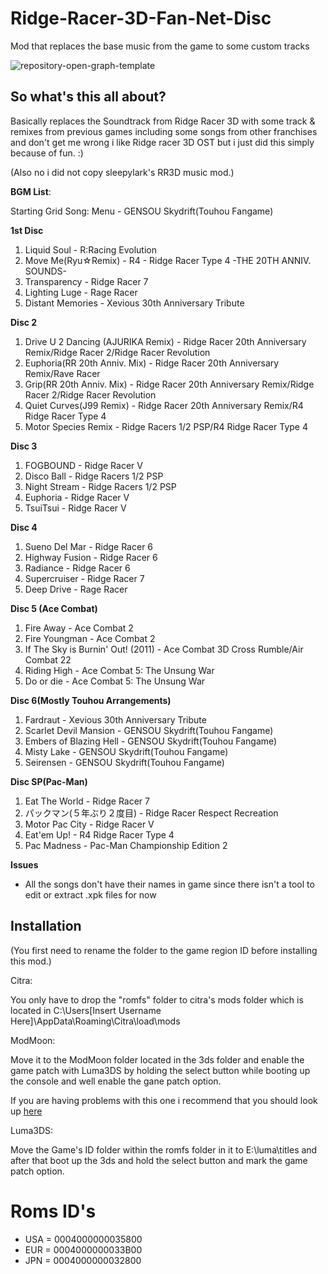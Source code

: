 # Ridge-Racer-3D-Fan-Net-Disc
Mod that replaces the base music from the game to some custom tracks


![repository-open-graph-template](https://user-images.githubusercontent.com/70654658/187312547-8fc2cb8d-b32e-47d0-a4b8-71bf6c52570f.png)


## So what's this all about?
Basically replaces the Soundtrack from Ridge Racer 3D with some track & remixes from previous games including some songs from other franchises
and don't get me wrong i like Ridge racer 3D OST but i just did this simply because of fun. :)

(Also no i did not copy sleepylark's RR3D music mod.)


**BGM List**:

Starting Grid Song: Menu - GENSOU Skydrift(Touhou Fangame) 

**1st Disc**

1. Liquid Soul - R:Racing Evolution
2. Move Me(Ryu☆Remix) - R4 - Ridge Racer Type 4 -THE 20TH ANNIV. SOUNDS-
3. Transparency - Ridge Racer 7 
4. Lighting Luge - Rage Racer
5. Distant Memories - Xevious 30th Anniversary Tribute

**Disc 2**
1. Drive U 2 Dancing (AJURIKA Remix) - Ridge Racer 20th Anniversary Remix/Ridge Racer 2/Ridge Racer Revolution
2. Euphoria(RR 20th Anniv. Mix) - Ridge Racer 20th Anniversary Remix/Rave Racer
3. Grip(RR 20th Anniv. Mix) - Ridge Racer 20th Anniversary Remix/Ridge Racer 2/Ridge Racer Revolution
4. Quiet Curves(J99 Remix) - Ridge Racer 20th Anniversary Remix/R4 Ridge Racer Type 4
5. Motor Species Remix - Ridge Racers 1/2 PSP/R4 Ridge Racer Type 4

**Disc 3**
1. FOGBOUND - Ridge Racer V
2. Disco Ball - Ridge Racers 1/2 PSP
3. Night Stream - Ridge Racers 1/2 PSP
4. Euphoria - Ridge Racer V 
5. TsuiTsui - Ridge Racer V

**Disc 4**
1. Sueno Del Mar - Ridge Racer 6
2. Highway Fusion - Ridge Racer 6
3. Radiance - Ridge Racer 6
4. Supercruiser - Ridge Racer 7
5. Deep Drive - Rage Racer

**Disc 5 (Ace Combat)**
1. Fire Away - Ace Combat 2
2. Fire Youngman - Ace Combat 2
3. If The Sky is Burnin' Out! (2011) - Ace Combat 3D Cross Rumble/Air Combat 22
4. Riding High - Ace Combat 5: The Unsung War
5. Do or die - Ace Combat 5: The Unsung War

**Disc 6(Mostly Touhou Arrangements)**
1. Fardraut - Xevious 30th Anniversary Tribute
2. Scarlet Devil Mansion - GENSOU Skydrift(Touhou Fangame)
3. Embers of Blazing Hell - GENSOU Skydrift(Touhou Fangame)
4. Misty Lake - GENSOU Skydrift(Touhou Fangame)
5. Seirensen - GENSOU Skydrift(Touhou Fangame)

**Disc SP(Pac-Man)**
1. Eat The World - Ridge Racer 7
2. パックマン(５年ぶり２度目) - Ridge Racer Respect Recreation
3. Motor Pac City - Ridge Racer V
4. Eat'em Up! - R4 Ridge Racer Type 4
5. Pac Madness - Pac-Man Championship Edition 2

**Issues**

- All the songs don't have their names in game since there isn't a tool to edit or extract .xpk files for now


## Installation

(You first need to rename the folder to the game region ID before installing this mod.)

Citra:

You only have to drop the "romfs" folder to citra's mods folder which is located in C:\Users\[Insert Username Here]\AppData\Roaming\Citra\load\mods


ModMoon:

Move it to the ModMoon folder located in the 3ds folder and enable the game patch with Luma3DS by holding the select button while booting up the console and well enable the gane patch option.

If you are having problems with this one i recommend that you should look up [here](https://gbatemp.net/threads/modmoon-a-beautiful-simple-and-compact-mods-manager-for-the-nintendo-3ds.519080/)

Luma3DS:

Move the Game's ID folder within the romfs folder in it to E:\luma\titles and after that boot up the 3ds and hold the select button and mark the game patch option.


# Roms ID's

- USA = 0004000000035800
- EUR = 0004000000033B00
- JPN = 0004000000032800
